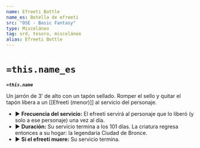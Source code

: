 ```yaml
---
name: Efreeti Bottle
name_es: Botella de efreeti
src: "OSE - Basic Fantasy"
type: Misceláneo
tag: srd, tesoro, misceláneo
alias: Efreeti Bottle
---
```

# `=this.name_es` 

**_`=this.name`_**

Un jarrón de 3’ de alto con un tapón sellado. Romper el sello y quitar el tapón libera a un [[Efreeti (menor)]] al servicio del personaje. 
- ▶ **Frecuencia del servicio:** El efreeti servirá al personaje que lo liberó (y solo a ese personaje) una vez al día. 
- ▶ **Duración:** Su servicio termina a los 101 días. La criatura regresa entonces a su hogar: la legendaria Ciudad de Bronce. 
- ▶ **Si el efreeti muere:** Su servicio termina.